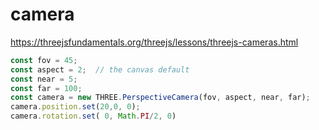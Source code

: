 # camera

https://threejsfundamentals.org/threejs/lessons/threejs-cameras.html

```js
const fov = 45;
const aspect = 2;  // the canvas default
const near = 5;
const far = 100;
const camera = new THREE.PerspectiveCamera(fov, aspect, near, far);
camera.position.set(20,0, 0);
camera.rotation.set( 0, Math.PI/2, 0)
```